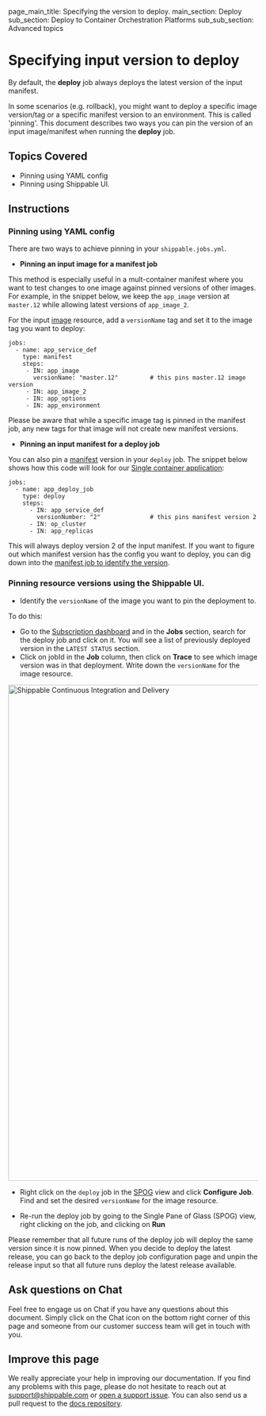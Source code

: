 page_main_title: Specifying the version to deploy.
main_section: Deploy
sub_section: Deploy to Container Orchestration Platforms
sub_sub_section: Advanced topics

# Specifying input version to deploy

By default, the **deploy** job always deploys the latest version of the input manifest.

In some scenarios (e.g. rollback), you might want to deploy a specific image version/tag or a specific manifest version to an environment. This is called 'pinning'. This document describes two ways you can pin the version of an input image/manifest when running the **deploy** job.

## Topics Covered

* Pinning using YAML config
* Pinning using Shippable UI.

## Instructions

### Pinning using YAML config

There are two ways to achieve pinning in your `shippable.jobs.yml`.

* **Pinning an input image for a manifest job**

This method is especially useful in a mult-container manifest where you want to test changes to one image against pinned versions of other images. For example, in the snippet below, we keep the `app_image` version at `master.12` while allowing latest versions of `app_image_2`.

For the input [image](/platform/workflow/resource/image) resource, add a `versionName` tag and set it to the image tag you want to deploy:

```
jobs:
  - name: app_service_def
    type: manifest
    steps:
     - IN: app_image
       versionName: "master.12"         # this pins master.12 image version
     - IN: app_image_2  
     - IN: app_options
     - IN: app_environment

```

Please be aware that while a specific image tag is pinned in the manifest job, any new tags for that image will not create new manifest versions.


* **Pinning an input manifest for a deploy job**

You can also pin a [manifest](/platform/workflow/job/manifest) version in your `deploy` job. The snippet below shows how this code will look for our [Single container application](/deploy/cd_of_single_container_applications_to_orchestration_platforms):

```
jobs:
  - name: app_deploy_job
    type: deploy
    steps:
      - IN: app_service_def
        versionNumber: "2"              # this pins manifest version 2
      - IN: op_cluster
      - IN: app_replicas
```

This will always deploy version 2 of the input manifest. If you want to figure out which manifest version has the config you want to deploy, you can dig down into the [manifest job to identify the version](/platform/tutorial/workflow/crud-job/#viewing-job-information).

### Pinning resource versions using the Shippable UI.

* Identify the `versionName` of the image you want to pin the deployment to.

To do this:

* Go to the [Subscription dashboard](/platform/visibility/subscription/dashboard/) and in the **Jobs** section, search for the deploy job and click on it. You will see a list of previously deployed version in the `LATEST STATUS` section.
* Click on jobId in the **Job** column, then click on **Trace** to see which image version was in that deployment.  Write down the `versionName` for the image resource.

<img src="/images/deploy/rollbackDeployTrace.png" alt="Shippable Continuous Integration and Delivery" style="width:1000px;vertical-align: middle;display: block;margin-left: auto;margin-right: auto;"/>

* Right click on the `deploy` job in the [SPOG](/platform/visibility/single-pane-of-glass-spog/) view and click **Configure Job**. Find and set the desired `versionName` for the image resource.

* Re-run the deploy job by going to the Single Pane of Glass (SPOG) view, right clicking on the job, and clicking on **Run**

Please remember that all future runs of the deploy job will deploy the same version since it is now pinned. When you decide to deploy the latest release, you can go back to the deploy job configuration page and unpin the release input so that all future runs deploy the latest release available.

## Ask questions on Chat

Feel free to engage us on Chat if you have any questions about this document. Simply click on the Chat icon on the bottom right corner of this page and someone from our customer success team will get in touch with you.

## Improve this page

We really appreciate your help in improving our documentation. If you find any problems with this page, please do not hesitate to reach out at [support@shippable.com](mailto:support@shippable.com) or [open a support issue](https://www.github.com/Shippable/support/issues). You can also send us a pull request to the [docs repository](https://www.github.com/Shippable/docs).
